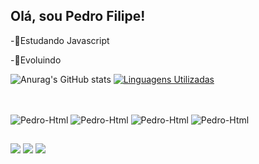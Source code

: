 ## Olá, sou Pedro Filipe!
-🌱Estudando Javascript

-🎯Evoluindo

  ![Anurag's GitHub stats](https://github-readme-stats.vercel.app/api?username=PedroNunes-Dev&show_icons=true&theme=blue-green)
  [![Linguagens Utilizadas](https://github-readme-stats.vercel.app/api/top-langs/?username=PedroNunes-Dev&layout=compact&theme=blue-green)](https://github.com/PedroNunes-Dev)

##
<div style="display: inline_block"><br>
  <img align="center" alt="Pedro-Html"  src="https://img.shields.io/badge/HTML5-E34F26?style=for-the-badge&logo=html5&logoColor=white" target="_blank">
  <img align="center" alt="Pedro-Html"  src="https://img.shields.io/badge/CSS3-1572B6?style=for-the-badge&logo=css3&logoColor=white" target="_blank">
  <img align="center" alt="Pedro-Html"  src="https://img.shields.io/badge/JavaScript-F7DF1E?style=for-the-badge&logo=javascript&logoColor=black" target="_blank">
  <img align="center" alt="Pedro-Html"  src="https://img.shields.io/badge/Python-14354C?style=for-the-badge&logo=python&logoColor=white" target="_blank">
</div>

##
<div>
  <a href="" target="_blank"><img src="https://img.shields.io/badge/LinkedIn-0077B5?style=for-the-badge&logo=linkedin&logoColor=white" target="_blank"></a>
  <a href="" target="_blank"><img src="https://img.shields.io/badge/Microsoft_Outlook-0078D4?style=for-the-badge&logo=microsoft-outlook&logoColor=white" target="_blank"></a>
  <a href="https://www.instagram.com/pedruhnunes?r=nametag" target="_blank"><img src="https://img.shields.io/badge/Instagram-E4405F?style=for-the-badge&logo=instagram&logoColor=white" target="_blank"></a>
</div>

